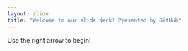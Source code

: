 ```yaml
---
layout: slide
title: "Welcome to our slide deck! Presented by GitHub"
---
```


Use the right arrow to begin!
